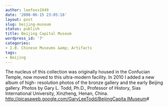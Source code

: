 ```yaml
---
author: leefoxx1949
date: '2008-06-15 23:05:16'
layout: post
slug: beijing-museum
status: publish
title: Beijing Capital Museum
wordpress_id: '7'
categories:
- I.B. Chinese Museums &amp; Artifacts
tags:
- Beijing
---
```


The nucleus of this collection was originally housed in the Confucian Temple,
now moved to this ultra-modern facility. In 2010 I added a new album of high-
resolution photos of the bronze gallery and the early Beijing gallery. Photos
by Gary L. Todd, Ph.D., Professor of History, Sias International University,
Xinzheng, Henan, China. [http://picasaweb.google.com/GaryLeeTodd/BeijingCapita
lMuseum](http://picasaweb.google.com/GaryLeeTodd/BeijingCapitalMuseum)#

